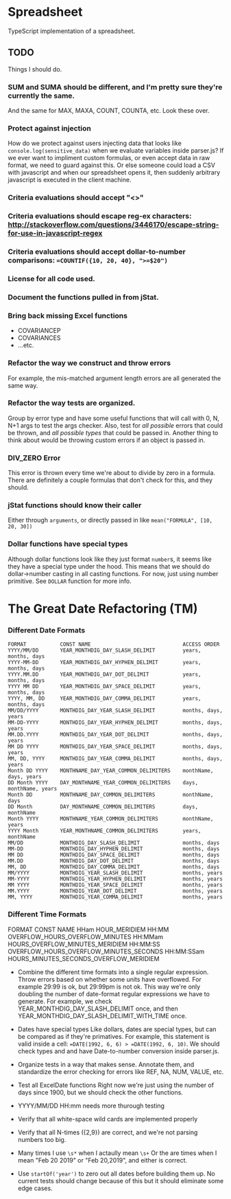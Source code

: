 # Spreadsheet
TypeScript implementation of a spreadsheet.

## TODO
Things I should do.

### SUM and SUMA should be different, and I'm pretty sure they're currently the same.
And the same for MAX, MAXA, COUNT, COUNTA, etc. Look these over.

### Protect against injection
How do we protect against users injecting data that looks like `console.log(sensitive_data)` when we evaluate variables
inside parser.js? If we ever want to impliment custom formulas, or even accept data in raw format, we need to guard
against this. Or else someone could load a CSV with javascript and when our spreadsheet opens it, then suddenly
arbitrary javascript is executed in the client machine.

### Criteria evaluations should accept "<>"

### Criteria evaluations should escape reg-ex characters: http://stackoverflow.com/questions/3446170/escape-string-for-use-in-javascript-regex

### Criteria evaluations should accept dollar-to-number comparisons: `=COUNTIF({10, 20, 40}, ">=$20")`

### License for all code used.

### Document the functions pulled in from jStat.

### Bring back missing Excel functions
* COVARIANCEP
* COVARIANCES
* ...etc.

### Refactor the way we construct and throw errors
For example, the mis-matched argument length errors are all generated the same way.

### Refactor the way tests are organized.
Group by error type and have some useful functions that will call with 0, N, N+1 args to test the args
checker. Also, test for *all possible* errors that could be thrown, and *all possible types* that could be passed in.
Another thing to think about would be throwing custom errors if an object is passed in.

### DIV_ZERO Error
This error is thrown every time we're about to divide by zero in a formula. There are definitely a couple formulas that
don't check for this, and they should.

### jStat functions should know their caller
Either through `arguments`, or directly passed in like `mean("FORMULA", [10, 20, 30])`

### Dollar functions have special types
Although dollar functions look like they just format `number`s, it seems like they have a special type under the hood.
This means that we should do dollar->number casting in all casting functions. For now, just using number primitive.
See `DOLLAR` function for more info.



# The Great Date Refactoring (TM)
### Different Date Formats
```
FORMAT           CONST NAME                              ACCESS ORDER
YYYY/MM/DD       YEAR_MONTHDIG_DAY_SLASH_DELIMIT         years, months, days
YYYY-MM-DD       YEAR_MONTHDIG_DAY_HYPHEN_DELIMIT        years, months, days
YYYY.MM.DD       YEAR_MONTHDIG_DAY_DOT_DELIMIT           years, months, days
YYYY MM DD       YEAR_MONTHDIG_DAY_SPACE_DELIMIT         years, months, days
YYYY, MM, DD     YEAR_MONTHDIG_DAY_COMMA_DELIMIT         years, months, days
MM/DD/YYYY       MONTHDIG_DAY_YEAR_SLASH_DELIMIT         months, days, years
MM-DD-YYYY       MONTHDIG_DAY_YEAR_HYPHEN_DELIMIT        months, days, years
MM.DD.YYYY       MONTHDIG_DAY_YEAR_DOT_DELIMIT           months, days, years
MM DD YYYY       MONTHDIG_DAY_YEAR_SPACE_DELIMIT         months, days, years
MM, DD, YYYY     MONTHDIG_DAY_YEAR_COMMA_DELIMIT         months, days, years
Month DD YYYY    MONTHNAME_DAY_YEAR_COMMON_DELIMITERS    monthName, days, years
DD Month YYYY    DAY_MONTHNAME_YEAR_COMMON_DELIMITERS    days, monthName, years
Month DD         MONTHNAME_DAY_COMMON_DELIMITERS         monthName, days
DD Month         DAY_MONTHNAME_COMMON_DELIMITERS         days, monthName
Month YYYY       MONTHNAME_YEAR_COMMON_DELIMITERS        monthName, years
YYYY Month       YEAR_MONTHNAME_COMMON_DELIMITERS        years, monthName
MM/DD            MONTHDIG_DAY_SLASH_DELIMIT              months, days
MM-DD            MONTHDIG_DAY_HYPHEN_DELIMIT             months, days
MM DD            MONTHDIG_DAY_SPACE_DELIMIT              months, days
MM.DD            MONTHDIG_DAY_DOT_DELIMIT                months, days
MM, DD           MONTHDIG_DAY_COMMA_DELIMIT              months, days
MM/YYYY          MONTHDIG_YEAR_SLASH_DELIMIT             months, years
MM-YYYY          MONTHDIG_YEAR_HYPHEN_DELIMIT            months, years
MM YYYY          MONTHDIG_YEAR_SPACE_DELIMIT             months, years
MM.YYYY          MONTHDIG_YEAR_DOT_DELIMIT               months, years
MM, YYYY         MONTHDIG_YEAR_COMMA_DELIMIT             months, years
```

### Different Time Formats
FORMAT           CONST NAME
HHam             HOUR_MERIDIEM
HH:MM            OVERFLOW_HOURS_OVERFLOW_MINUTES
HH:MMam          HOURS_OVERFLOW_MINUTES_MERIDIEM
HH:MM:SS         OVERFLOW_HOURS_OVERFLOW_MINUTES_SECONDS
HH:MM:SSam       HOURS_MINUTES_SECONDS_OVERFLOW_MERIDIEM

* Combine the different time formats into a single regular expression.
Throw errors based on whether some units have overflowed. For example 29:99 is ok, but 29:99pm is not ok. This way
we're only doubling the number of date-format regular expressions we have to generate. For example, we check
YEAR_MONTHDIG_DAY_SLASH_DELIMIT once, and then YEAR_MONTHDIG_DAY_SLASH_DELIMIT_WITH_TIME once.

* Dates have special types
Like dollars, dates are special types, but can be compared as if they're primatives. For example, this statement is
valid inside a cell: `=DATE(1992, 6, 6) > =DATE(1992, 6, 10)`. We should check types and and have Date-to-number
conversion inside parser.js.

* Organize tests in a way that makes sense.
Annotate them, and standardize the error checking for errors like REF, NA, NUM, VALUE, etc.

* Test all ExcelDate functions
Right now we're just using the number of days since 1900, but we should check the other functions.

* YYYY/MM/DD HH:mm needs more thurough testing

* Verify that all white-space wild cards are implemented properly

* Verify that all N-times ({2,9}) are correct, and we're not parsing numbers too big.

* Many times I use `\s*` when I actaully mean `\s+`
Or the are times when I mean "Feb 20 2019" or "Feb 20,2019", and either is correct.

* Use `startOf('year')` to zero out all dates before building them up.
No current tests should change because of this but it should eliminate some edge cases.

